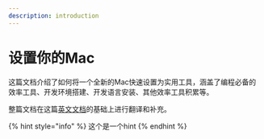 ```yaml
---
description: introduction
---
```


# 设置你的Mac

这篇文档介绍了如何将一个全新的Mac快速设置为实用工具，涵盖了编程必备的效率工具、开发环境搭建、开发语言安装、其他效率工具积累等。

整篇文档在这篇[英文文档](https://sourabhbajaj.com/mac-setup/)的基础上进行翻译和补充。 

{% hint style="info" %}
这个是一个hint
{% endhint %}

